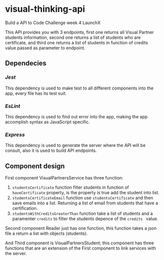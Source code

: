 # visual-thinking-api
Build a API to Code Challenge week 4 LaunchX

This API provides you with 3 endpoints, first one returns all Visual Partner students information, second one returns a list of students who are certificate, and third one returns a list of students in function of credits value passed as parameter to endpoint.

## Dependecies

### ***Jest***
This dependency is used to make test to all different components into the app, every file has its test suit.

### ***EsLint***
This dependency is used to find out error into the app, making the app accomplish syntax as JavaScript specific.

### ***Express***
This dependency is used to generate the server where the API will be consult, also it is used to build API endpoints.

## Component design
First component VisualPartnersService has three function:
1. `studentsCertificate` function filter students in function of `haveCertificate` property, is the property is true add the student into list.
2. `studentsCertificateEmail` function use `studentsCertificate` and then save emails into a list. Returning a list of email from students that have a certification.
3. `studentsWithCreditsGreaterThan` function take a list of students and a paramenter `credits` to filter the students depence of the `credits ` value.

Second component Reader just has one function, this function takes a json file a return a list with objects (students).

And Third component is VisualPartnersStudent; this component has three functions that are an extension of the First component to link services with the server.

